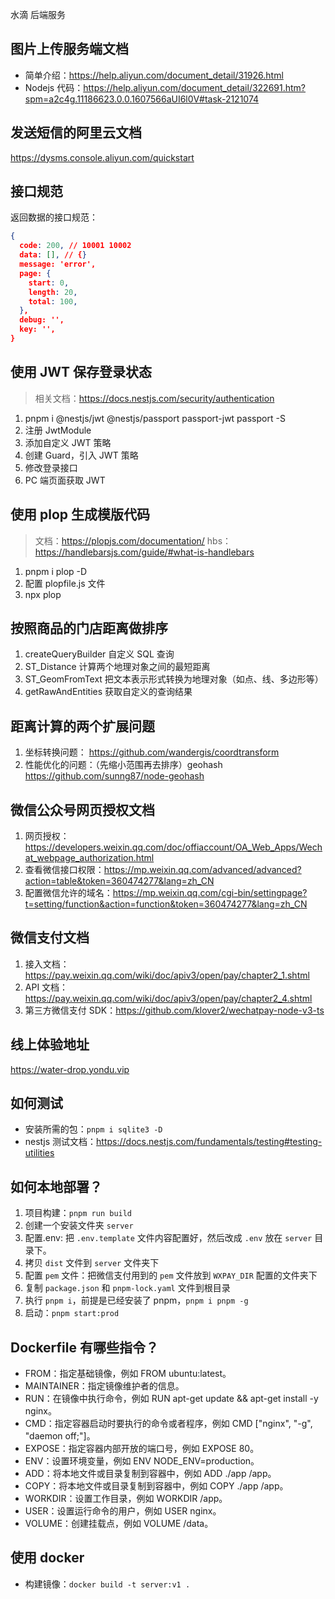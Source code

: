 水滴 后端服务

## 图片上传服务端文档
- 简单介绍：https://help.aliyun.com/document_detail/31926.html
- Nodejs 代码：https://help.aliyun.com/document_detail/322691.htm?spm=a2c4g.11186623.0.0.1607566aUI6l0V#task-2121074

## 发送短信的阿里云文档
https://dysms.console.aliyun.com/quickstart

## 接口规范
返回数据的接口规范：

```json
{
  code: 200, // 10001 10002
  data: [], // {}
  message: 'error',
  page: {
    start: 0,
    length: 20,
    total: 100,
  },
  debug: '',
  key: '',
}
```
## 使用 JWT 保存登录状态
> 相关文档：https://docs.nestjs.com/security/authentication
1. pnpm i @nestjs/jwt @nestjs/passport passport-jwt passport -S
2. 注册 JwtModule
3. 添加自定义 JWT 策略
4. 创建 Guard，引入 JWT 策略
5. 修改登录接口
6. PC 端页面获取 JWT

## 使用 plop 生成模版代码
> 文档：https://plopjs.com/documentation/
> hbs：https://handlebarsjs.com/guide/#what-is-handlebars
1. pnpm i plop -D
2. 配置 plopfile.js 文件
3. npx plop

## 按照商品的门店距离做排序
1. createQueryBuilder 自定义 SQL 查询
2. ST_Distance 计算两个地理对象之间的最短距离
3. ST_GeomFromText 把文本表示形式转换为地理对象（如点、线、多边形等）
4. getRawAndEntities 获取自定义的查询结果

## 距离计算的两个扩展问题
1. 坐标转换问题： https://github.com/wandergis/coordtransform
2. 性能优化的问题：（先缩小范围再去排序）geohash https://github.com/sunng87/node-geohash

## 微信公众号网页授权文档
1. 网页授权：https://developers.weixin.qq.com/doc/offiaccount/OA_Web_Apps/Wechat_webpage_authorization.html
2. 查看微信接口权限：https://mp.weixin.qq.com/advanced/advanced?action=table&token=360474277&lang=zh_CN
3. 配置微信允许的域名：https://mp.weixin.qq.com/cgi-bin/settingpage?t=setting/function&action=function&token=360474277&lang=zh_CN

## 微信支付文档
1. 接入文档：https://pay.weixin.qq.com/wiki/doc/apiv3/open/pay/chapter2_1.shtml
2. API 文档： https://pay.weixin.qq.com/wiki/doc/apiv3/open/pay/chapter2_4.shtml
3. 第三方微信支付 SDK：https://github.com/klover2/wechatpay-node-v3-ts

## 线上体验地址
https://water-drop.yondu.vip

## 如何测试
- 安装所需的包：`pnpm i sqlite3 -D`
- nestjs 测试文档：https://docs.nestjs.com/fundamentals/testing#testing-utilities

## 如何本地部署？
1. 项目构建：`pnpm run build`
2. 创建一个安装文件夹 `server`
3. 配置.env: 把 `.env.template` 文件内容配置好，然后改成 `.env` 放在 `server` 目录下。
4. 拷贝 `dist` 文件到 `server` 文件夹下
5. 配置 `pem` 文件：把微信支付用到的 `pem` 文件放到 `WXPAY_DIR` 配置的文件夹下
6. 复制 `package.json` 和 `pnpm-lock.yaml` 文件到根目录
7. 执行 `pnpm i`，前提是已经安装了 pnpm，`pnpm i pnpm -g`
8. 启动：`pnpm start:prod`

## Dockerfile 有哪些指令？
- FROM：指定基础镜像，例如 FROM ubuntu:latest。
- MAINTAINER：指定镜像维护者的信息。
- RUN：在镜像中执行命令，例如 RUN apt-get update && apt-get install -y nginx。
- CMD：指定容器启动时要执行的命令或者程序，例如 CMD ["nginx", "-g", "daemon off;"]。
- EXPOSE：指定容器内部开放的端口号，例如 EXPOSE 80。
- ENV：设置环境变量，例如 ENV NODE_ENV=production。
- ADD：将本地文件或目录复制到容器中，例如 ADD ./app /app。
- COPY：将本地文件或目录复制到容器中，例如 COPY ./app /app。
- WORKDIR：设置工作目录，例如 WORKDIR /app。
- USER：设置运行命令的用户，例如 USER nginx。
- VOLUME：创建挂载点，例如 VOLUME /data。

## 使用 docker
- 构建镜像：`docker build -t server:v1 .`
